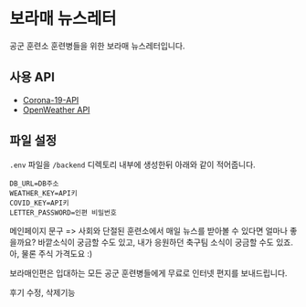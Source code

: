 # 보라매 뉴스레터

공군 훈련소 훈련병들을 위한 보라매 뉴스레터입니다.

## 사용 API

- [Corona-19-API](https://api.corona-19.kr/)
- [OpenWeather API](https://openweathermap.org/api)


## 파일 설정
```.env``` 파일을 ```/backend``` 디렉토리 내부에 생성한뒤 아래와 같이 적어줍니다.

```
DB_URL=DB주소
WEATHER_KEY=API키
COVID_KEY=API키
LETTER_PASSWORD=인편 비밀번호
```

메인페이지 문구 =>
사회와 단절된 훈련소에서 매일 뉴스를 받아볼 수 있다면 얼마나 좋을까요?
바깥소식이 궁금할 수도 있고, 내가 응원하던 축구팀 소식이 궁금할 수도 있죠.
아, 물론 주식 가격도요 :)

보라매인편은 입대하는 모든 공군 훈련병들에게 무료로 인터넷 편지를 보내드립니다.

후기 수정, 삭제기능